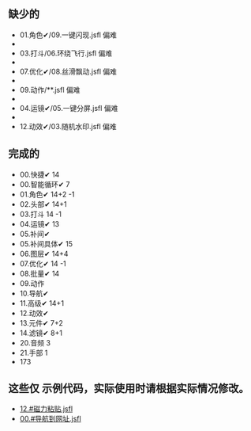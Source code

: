 
## 缺少的

* 01.角色✔/09.一键闪现.jsfl 偏难
*
* 03.打斗/06.环绕飞行.jsfl 偏难
*
* 07.优化✔/08.丝滑飘动.jsfl 偏难
*
* 09.动作/**.jsfl 偏难
*
* 04.运镜✔/05.一键分屏.jsfl 偏难
*
* 12.动效✔/03.随机水印.jsfl 偏难

[//]: # (* 03.打斗/02.排兵布阵.T.jsfl 中等    0722)


[//]: # (* 03.打斗/10.扩散虚影.jsfl 中等  0720)

[//]: # (* 03.打斗/13.一键翻滚.jsfl 中等  0720)

[//]: # (* 03.打斗/07.万剑归宗.jsfl 中等 0720)

[//]: # (* 01.角色✔/13.一键打光/13.一键打光_old.jsfl 中等    没有必要)

[//]: # (* 11.高级✔/12.批量预览图.jsfl 中等    0718 )

[//]: # (* 06.图层✔/10.一键羽化.jsfl    中等   0717)

[//]: # (* 12.动效✔/**.jsfl   下载素材网的动效素材,不再实现.)

[//]: # (* 13.元件/**.jsfl    4)

[//]: # (* 02.头部/12.分离万能头.jsfl    中等)

[//]: # (* 02.头部/13.后发跟随.jsfl    中等)

## 完成的

* 00.快捷✔ 14
* 00.智能循环✔ 7
* 01.角色✔ 14+2 -1
* 02.头部✔ 14+1
* 03.打斗 14 -1
* 04.运镜✔ 13
* 05.补间✔
* 05.补间具体✔ 15
* 06.图层✔ 14+4
* 07.优化✔ 14 -1
* 08.批量✔ 14
* 09.动作
* 10.导航✔
* 11.高级✔ 14+1
* 12.动效✔
* 13.元件✔ 7+2
* 14.滤镜✔ 8+1
* 20.音频 3
* 21.手部 1
* 173

## 这些仅 示例代码，实际使用时请根据实际情况修改。

* [12.#磁力粘贴.jsfl](lib/00.%E5%BF%AB%E6%8D%B7%E2%9C%94/12.%23%E7%A3%81%E5%8A%9B%E7%B2%98%E8%B4%B4.jsfl)
* [00.#导航到网址.jsfl](lib/10.%E5%AF%BC%E8%88%AA%E2%9C%94/00.%23%E5%AF%BC%E8%88%AA%E5%88%B0%E7%BD%91%E5%9D%80.jsfl)
